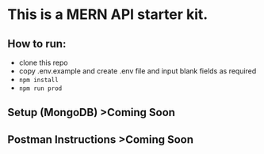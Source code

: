 # This is a MERN API starter kit.

## How to run:
* clone this repo
* copy .env.example and create .env file and input blank fields as required
* `npm install`
* `npm run prod`

## Setup (MongoDB) >Coming Soon
## Postman Instructions >Coming Soon
